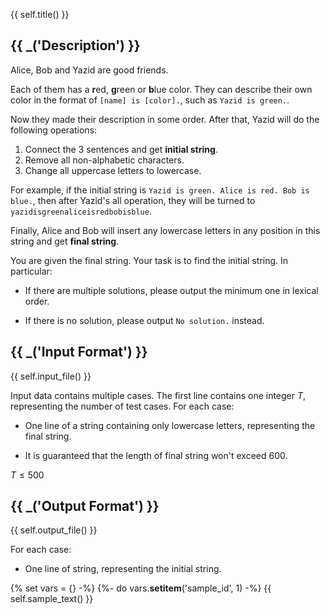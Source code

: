 {{ self.title() }}

## {{ _('Description') }}

Alice, Bob and Yazid are good friends.

Each of them has a **r**ed, **g**reen or **b**lue color. They can describe their own color in the format of `[name] is [color].`, such as `Yazid is green.`.

Now they made their description in some order. After that, Yazid will do the following operations:

1. Connect the $3$ sentences and get **initial string**.
2. Remove all non-alphabetic characters.
3. Change all uppercase letters to lowercase.

For example, if the initial string is `Yazid is green. Alice is red. Bob is blue.`, then after Yazid's all operation, they will be turned to `yazidisgreenaliceisredbobisblue`.

Finally, Alice and Bob will insert any lowercase letters in any position in this string and get **final string**.

You are given the final string. Your task is to find the initial string. In particular:

* If there are multiple solutions, please output the minimum one in lexical order.

* If there is no solution, please output `No solution.` instead.

## {{ _('Input Format') }}

{{ self.input_file() }}

Input data contains multiple cases. The first line contains one integer $T$, representing the number of test cases. For each case:

* One line of a string containing only lowercase letters, representing the final string.

* It is guaranteed that the length of final string won't exceed $600$.

$T\leq 500$

## {{ _('Output Format') }}

{{ self.output_file() }}

For each case:

* One line of string, representing the initial string.

{% set vars = {} -%}
{%- do vars.__setitem__('sample_id', 1) -%}
{{ self.sample_text() }}


